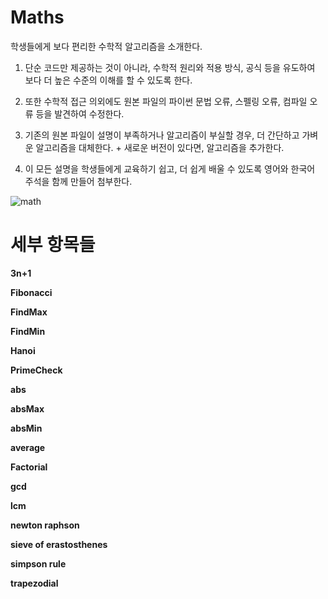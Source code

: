 # Maths 
학생들에게 보다 편리한 수학적 알고리즘을 소개한다. 

1. 단순 코드만 제공하는 것이 아니라, 수학적 원리와 적용 방식, 공식 등을 유도하여 
보다 더 높은 수준의 이해를 할 수 있도록 한다. 

2. 또한 수학적 접근 의외에도 원본 파일의 파이썬 문법 오류, 스펠링 오류, 컴파일 오류 등을 발견하여 수정한다. 

3. 기존의 원본 파일이 설명이 부족하거나 알고리즘이 부실할 경우, 더 간단하고 가벼운 알고리즘을 대체한다. + 새로운 버전이 있다면, 알고리즘을 추가한다.

4. 이 모든 설명을 학생들에게 교육하기 쉽고, 더 쉽게 배울 수 있도록 영어와 한국어 주석을 함께 만들어 첨부한다.

![math](http://www.koreadaily.com/_data/article_img/2018/01/28/164044987.jpg)



# 세부 항목들 

**3n+1**

**Fibonacci**

**FindMax**

**FindMin**

**Hanoi**

**PrimeCheck**

**abs**

**absMax**

**absMin**

**average**

**Factorial**

**gcd**

**lcm**

**newton raphson**

**sieve of erastosthenes**

**simpson rule**

**trapezodial**
